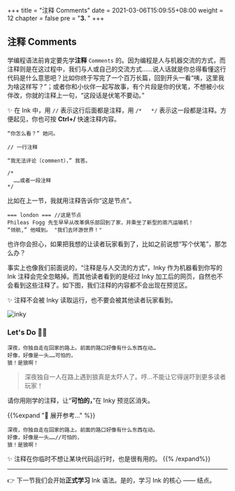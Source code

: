 +++
title = "注释 Comments"
date = 2021-03-06T15:09:55+08:00
weight = 12
chapter = false
pre = "<b>3. </b>"
+++

## 注释 Comments

学编程语法前肯定要先学**注释** `Comments` 的。因为编程是人与机器交流的方式，而注释则是在这过程中，我们与人或自己的交流方式……说人话就是你总得看懂这行代码是什么意思吧？比如你终于写完了一个百万长篇，回到开头一看“咦，这里我为啥这样写？”；或者你和小伙伴一起写故事，有个片段是你的伏笔，不想被小伙伴改，你就的注释上一句，“这段话是伏笔不要动。”

✨ 在 Ink 中，用 `//` 表示这行后面都是注释，用 `/*   */` 表示这一段都是注释。方便起见，你也可按 **Ctrl+/** 快速注释内容。

```
“你怎么看？” 她问。

// 一行注释

“我无法评论（comment），” 我答。

/*
  ……或者一段注释
*/
```

比如在上一节，我就用注释告诉你“这是节点”。

```
=== london === //这是节点
Phileas Fogg 先生早早从改革俱乐部回到了家，并乘坐了新型的蒸汽运输机！   
“领航,” 他喊到。 "我们去环游世界！"
```

也许你会担心，如果把我想的让读者玩家看到了，比如之前说想“写个伏笔”，那怎么办？

事实上也像我们前面说的，“注释是与人交流的方式”，Inky 作为机器看到你写的 Ink 注释会完全忽略掉。而其他读者看到的是经过 Inky 加工后的网页，自然也不会看到这些注释了。如下图，我们注释的内容都不会出现在预览区。

✨ 注释不会被 Inky 读取运行，也不要会被其他读者玩家看到。

![inky](/images/learn/comment.png)

### Let's Do 👨‍💻

```
深夜，你独自走在回家的路上。前面的路口好像有什么东西在动…
好像，好像是一头……可怕的，
狼！是狼啊！
```
> 深夜独自一人在路上遇到狼真是太吓人了。哼…不能让它得逞吓到更多读者玩家！

请你用刚学的注释，让“**可怕的，**”在 Inky 预览区消失。

{{%expand "🚧 展开参考…" %}}
```
深夜，你独自走在回家的路上。前面的路口好像有什么东西在动。
好像，好像是一头……//可怕的，
狼！是狼啊！
```
✨ 注释在你临时不想让某块代码运行时，也是很有用的。
{{% /expand%}}

---

👉 下一节我们会开始**正式学习** Ink 语法。是的，学习 Ink 的核心 —— 结点。
